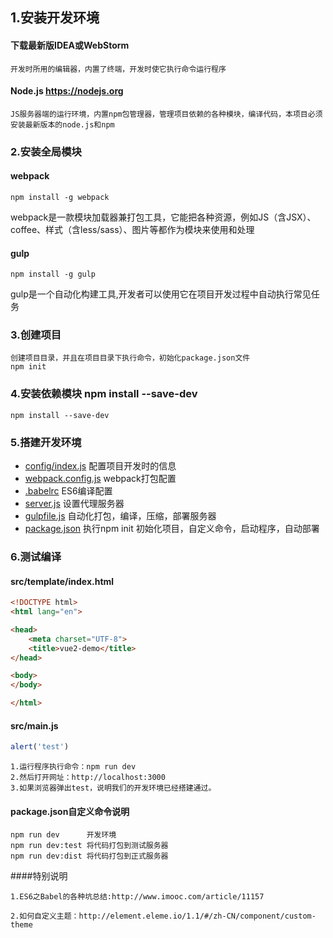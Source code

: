 ## 1.安装开发环境
#### 下载最新版IDEA或WebStorm 
```
开发时所用的编辑器，内置了终端，开发时使它执行命令运行程序
```
#### Node.js https://nodejs.org 
```
JS服务器端的运行环境，内置npm包管理器，管理项目依赖的各种模块，编译代码，本项目必须安装最新版本的node.js和npm
```

### 2.安装全局模块
#### webpack
```
npm install -g webpack
```
webpack是一款模块加载器兼打包工具，它能把各种资源，例如JS（含JSX）、coffee、样式（含less/sass）、图片等都作为模块来使用和处理


#### gulp
```
npm install -g gulp
```
 gulp是一个自动化构建工具,开发者可以使用它在项目开发过程中自动执行常见任务

### 3.创建项目
```
创建项目目录，并且在项目目录下执行命令，初始化package.json文件
npm init
```

### 4.安装依赖模块 npm install --save-dev
``` 
npm install --save-dev
```

### 5.搭建开发环境
+ [config/index.js](../config/index.js)       配置项目开发时的信息
+ [webpack.config.js](../webpack.config.js)   webpack打包配置
+ [.babelrc](../.babelrc)                     ES6编译配置
+ [server.js](../server.js)                   设置代理服务器
+ [gulpfile.js](../gulpfile.js)               自动化打包，编译，压缩，部署服务器
+ [package.json](../package.json)             执行npm init 初始化项目，自定义命令，启动程序，自动部署

### 6.测试编译
#### src/template/index.html
```html
<!DOCTYPE html>
<html lang="en">

<head>
	<meta charset="UTF-8">
	<title>vue2-demo</title>
</head>

<body>
</body>

</html>
```
#### src/main.js
```javascript
alert('test')
```
```
1.运行程序执行命令：npm run dev
2.然后打开网址：http://localhost:3000
3.如果浏览器弹出test，说明我们的开发环境已经搭建通过。
```
#### package.json自定义命令说明
```
npm run dev      开发环境
npm run dev:test 将代码打包到测试服务器
npm run dev:dist 将代码打包到正式服务器
```
####特别说明
```
1.ES6之Babel的各种坑总结:http://www.imooc.com/article/11157

2.如何自定义主题：http://element.eleme.io/1.1/#/zh-CN/component/custom-theme

```

